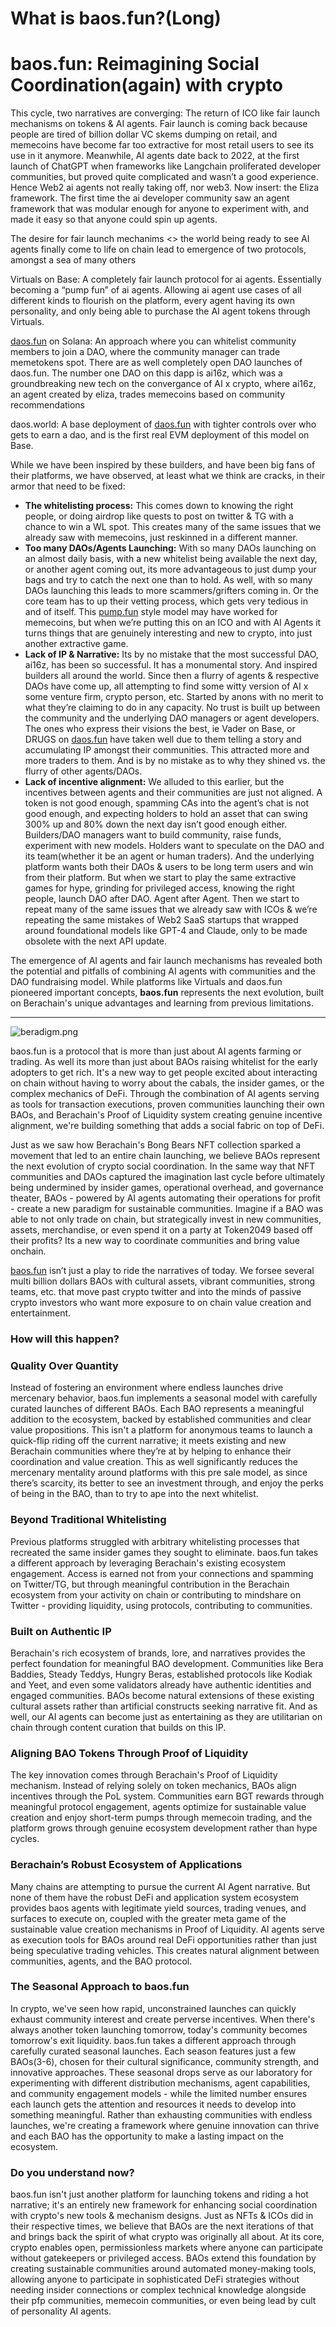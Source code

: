 # What is baos.fun?(Long)

# baos.fun: Reimagining Social Coordination(again) with crypto

This cycle, two narratives are converging: The return of ICO like fair launch mechanisms on tokens & AI agents. Fair launch is coming back because people are tired of billion dollar VC skems dumping on retail, and memecoins have become far too extractive for most retail users to see its use in it anymore. Meanwhile, AI agents date back to 2022, at the first launch of ChatGPT when frameworks like Langchain proliferated developer communities, but proved quite complicated and wasn’t a good experience. Hence Web2 ai agents not really taking off, nor web3. Now insert: the Eliza framework. The first time the ai developer community saw an agent framework that was modular enough for anyone to experiment with, and made it easy so that anyone could spin up agents. 

The desire for fair launch mechanims <> the world being ready to see AI agents finally come to life on chain lead to emergence of two protocols, amongst a sea of many others

Virtuals on Base: A completely fair launch protocol for ai agents. Essentially becoming a “pump fun” of ai agents. Allowing ai agent use cases of all different kinds to flourish on the platform, every agent having its own personality, and only being able to purchase the AI agent tokens through Virtuals. 

[daos.fun](http://daos.fun) on Solana: An approach where you can whitelist community members to join a DAO, where the community manager can trade memetokens spot. There are as well completely open DAO launches of daos.fun. The number one DAO on this dapp is ai16z, which was a groundbreaking new tech on the convergance of AI x crypto, where ai16z, an agent created by eliza, trades memecoins based on community recommendations 

daos.world: A base deployment of [daos.fun](http://daos.fun) with tighter controls over who gets to earn a dao, and is the first real EVM deployment of this model on Base. 

While we have been inspired by these builders, and have been big fans of their platforms, we have observed, at least what we think are cracks, in their armor that need to be fixed:

- **The whitelisting process:** This comes down to knowing the right people, or doing airdrop like quests to post on twitter & TG with a chance to win a WL spot. This creates many of the same issues that we already saw with memecoins, just reskinned in a different manner.
- **Too many DAOs/Agents Launching:** With so many DAOs launching on an almost daily basis, with a new whitelist being available the next day, or another agent coming out, its more advantageous to just dump your bags and try to catch the next one than to hold. As well, with so many DAOs launching this leads to more scammers/grifters coming in. Or the core team has to up their vetting process, which gets very tedious in and of itself. This [pump.fun](http://pump.fun) style model may have worked for memecoins, but when we’re putting this on an ICO and with AI Agents it turns things that are genuinely interesting and new to crypto, into just another extractive game.
- **Lack of IP & Narrative:** Its by no mistake that the most successful DAO, ai16z, has been so successful. It has a monumental story. And inspired builders all around the world. Since then a flurry of agents & respective DAOs have come up, all attempting to find some witty version of AI x some venture firm, crypto person, etc. Started by anons with no merit to what they’re claiming to do in any capacity. No trust is built up between the community and the underlying DAO managers or agent developers. The ones who express their visions the best, ie Vader on Base, or DRUGS on [daos.fun](http://daos.fun) have taken well due to them telling a story and accumulating IP amongst their communities. This attracted more and more traders to them. And is by no mistake as to why they shined vs. the flurry of other agents/DAOs.
- **Lack of incentive alignment:** We alluded to this earlier, but the incentives between agents and their communities are just not aligned. A token is not good enough, spamming CAs into the agent’s chat is not good enough, and expecting holders to hold an asset that can swing 300% up and 80% down the next day isn’t good enough either. Builders/DAO managers want to build community, raise funds, experiment with new models. Holders want to speculate on the DAO and its team(whether it be an agent or human traders). And the underlying platform wants both their DAOs & users to be long term users and win from their platform. But when we start to play the same extractive games for hype, grinding for privileged access, knowing the right people, launch DAO after DAO. Agent after Agent. Then we start to repeat many of the same issues that we already saw with ICOs & we’re repeating the same mistakes of Web2 SaaS startups that wrapped around foundational models like GPT-4 and Claude, only to be made obsolete with the next API update.

The emergence of AI agents and fair launch mechanisms has revealed both the potential and pitfalls of combining AI agents with communities and the DAO fundraising model.  While platforms like Virtuals and daos.fun pioneered important concepts, **baos.fun** represents the next evolution, built on Berachain's unique advantages and learning from previous limitations.

---

![beradigm.png](https://prod-files-secure.s3.us-west-2.amazonaws.com/28e037ed-f91b-47f7-965c-297038b45896/9de0b8db-91fd-4534-ba79-ff553de8dbf9/beradigm.png)

baos.fun is a protocol that is more than just about AI agents farming or trading. As well its more than just about BAOs raising whitelist for the early adopters to get rich. It's a new way to get people excited about interacting on chain without having to worry about the cabals, the insider games, or the complex mechanics of DeFi. Through the combination of AI agents serving as  tools for transaction executions, proven communities launching their own BAOs, and Berachain's Proof of Liquidity system creating genuine incentive alignment, we're building something that adds a social fabric on top of DeFi. 

Just as we saw how Berachain's Bong Bears NFT collection sparked a movement that led to an entire chain launching, we believe BAOs represent the next evolution of crypto social coordination. In the same way that NFT communities and DAOs captured the imagination last cycle before ultimately being undermined by insider games, operational overhead, and governance theater, BAOs - powered by AI agents automating their operations for profit - create a new paradigm for sustainable communities. Imagine if a BAO was able to not only trade on chain, but strategically invest in new communities, assets, merchandise, or even spend it on a party at Token2049 based off their profits? Its a new way to coordinate communities and bring value onchain.

 [baos.fun](http://baos.fun) isn’t just a play to ride the narratives of today. We forsee several multi billion dollars BAOs with cultural assets, vibrant communities, strong teams, etc. that move past crypto twitter and into the minds of passive crypto investors who want more exposure to on chain value creation and entertainment. 

### **How will this happen?**

### Quality Over Quantity

Instead of fostering an environment where endless launches drive mercenary behavior, baos.fun implements a seasonal model with carefully curated launches of different BAOs. Each BAO represents a meaningful addition to the ecosystem, backed by established communities and clear value propositions. This isn't a platform for anonymous teams to launch a quick-flip riding off the current narrative; it meets existing and new Berachain communities where they’re at by helping to enhance their coordination and value creation. This as well significantly reduces the mercenary mentality around platforms with this pre sale model, as since there’s scarcity, its better to see an investment through, and enjoy the perks of being in the BAO, than to try to ape into the next whitelist. 

### Beyond Traditional Whitelisting

Previous platforms struggled with arbitrary whitelisting processes that recreated the same insider games they sought to eliminate. baos.fun takes a different approach by leveraging Berachain's existing ecosystem engagement. Access is earned not from your connections and spamming on Twitter/TG, but through meaningful contribution in the Berachain ecosystem from your activity on chain or contributing to mindshare on Twitter - providing liquidity, using protocols, contributing to communities. 

### Built on Authentic IP

Berachain's rich ecosystem of brands, lore, and narratives provides the perfect foundation for meaningful BAO development. Communities like Bera Baddies, Steady Teddys, Hungry Beras, established protocols like Kodiak and Yeet, and even some validators already have authentic identities and engaged communities. BAOs become natural extensions of these existing cultural assets rather than artificial constructs seeking narrative fit. And as well, our AI agents can become just as entertaining as they are utilitarian on chain through content curation that builds on this IP. 

### Aligning BAO Tokens Through Proof of Liquidity

The key innovation comes through Berachain's Proof of Liquidity mechanism. Instead of relying solely on token mechanics, BAOs align incentives through the PoL system. Communities earn BGT rewards through meaningful protocol engagement, agents optimize for sustainable value creation and enjoy short-term pumps through memecoin trading, and the platform grows through genuine ecosystem development rather than hype cycles.

### Berachain’s Robust Ecosystem of Applications

Many chains are attempting to pursue the current AI Agent narrative. But none of them have the  robust DeFi and application system ecosystem provides baos agents with legitimate yield sources, trading venues, and surfaces to execute on, coupled with the greater meta game of the sustainable value creation mechanisms in Proof of Liquidity. AI agents serve as execution tools for BAOs around real DeFi opportunities rather than just being speculative trading vehicles. This creates natural alignment between communities, agents, and the BAO protocol.

### The Seasonal Approach to baos.fun

In crypto, we've seen how rapid, unconstrained launches can quickly exhaust community interest and create perverse incentives. When there's always another token launching tomorrow, today's community becomes tomorrow's exit liquidity. baos.fun takes a different approach through carefully curated seasonal launches. Each season features just a few BAOs(3-6), chosen for their cultural significance, community strength, and innovative approaches. These seasonal drops serve as our laboratory for experimenting with different distribution mechanisms, agent capabilities, and community engagement models - while the limited number ensures each launch gets the attention and resources it needs to develop into something meaningful. Rather than exhausting communities with endless launches, we're creating a framework where genuine innovation can thrive and each BAO has the opportunity to make a lasting impact on the ecosystem.

### Do you understand now?

baos.fun isn't just another platform for launching tokens and riding a hot narrative; it's an entirely new framework for enhancing social coordination with crypto's new tools & mechanism designs. Just as NFTs & ICOs did in their respective times, we believe that BAOs are the next iterations of that and brings back the spirit of what crypto was originally all about. At its core, crypto enables open, permissionless markets where anyone can participate without gatekeepers or privileged access. BAOs extend this foundation by creating sustainable communities around automated money-making tools, allowing anyone to participate in sophisticated DeFi strategies without needing insider connections or complex technical knowledge alongside their pfp communities, memecoin communities, or even being lead by cult of personality AI agents.